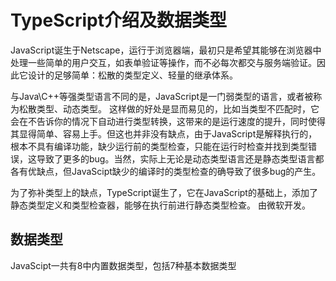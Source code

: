 # TypeScript介绍及数据类型

JavaScript诞生于Netscape，运行于浏览器端，最初只是希望其能够在浏览器中处理一些简单的用户交互，如表单验证等操作，而不必每次都交与服务端验证。因此它设计的足够简单：松散的类型定义、轻量的继承体系。

与Java\C++等强类型语言不同的是，JavaScript是一门弱类型的语言，或者被称为松散类型、动态类型。 这样做的好处是显而易见的，比如当类型不匹配时，它会在不告诉你的情况下自动进行类型转换，这带来的是运行速度的提升，同时使得其显得简单、容易上手。但这也并非没有缺点，由于JavaScript是解释执行的，根本不具有编译功能，缺少运行前的类型检查，只能在运行时检查并找到类型错误，这导致了更多的bug。当然，实际上无论是动态类型语言还是静态类型语言都各有优缺点，但JavaScipt缺少的编译时的类型检查的确导致了很多bug的产生。

为了弥补类型上的缺点，TypeScript诞生了，它在JavaScript的基础上，添加了静态类型定义和类型检查器，能够在执行前进行静态类型检查。 由微软开发。

## 数据类型

JavaScipt一共有8中内置数据类型，包括7种基本数据类型



[1]: https://www.freecodecamp.org/news/the-advantages-and-disadvantages-of-javascript/	"JavaScript的优缺点"
[2]: https://en.hexlet.io/courses/intro_to_programming/lessons/types/theory_unit	"类型：动态VS静态和强VS弱"
[3]: https://www.cnblogs.com/silent-cat/p/14008471.html	"JS的基本数据类型"

